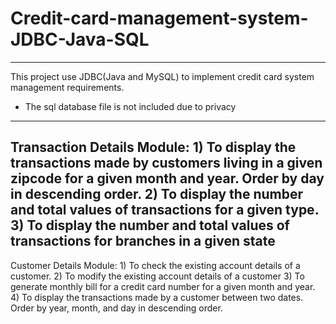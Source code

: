 # Credit-card-management-system-JDBC-Java-SQL
----------------------------------------------------------------
This project use JDBC(Java and MySQL) to implement credit card system management requirements.

* The sql database file is not included due to privacy

------------------------

Transaction Details Module:
    1) To display the transactions made by customers living in a given zipcode for a given month and year. Order by day in descending order.
    2) To display the number and total values of transactions for a given type.
    3) To display the number and total values of transactions for branches in a given state
------------------------    
Customer Details Module:
    1) To check the existing account details of a customer.
    2) To modify the existing account details of a customer
    3) To generate monthly bill for a credit card number for a given month and year.
    4) To display the transactions made by a customer between two dates. Order by year, month, and day in descending order.
